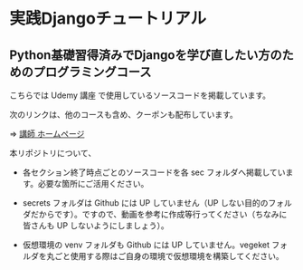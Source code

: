 # 実践Djangoチュートリアル
## Python基礎習得済みでDjangoを学び直したい方のためのプログラミングコース

こちらでは Udemy 講座 で使用しているソースコードを掲載しています。

  <!--[実践Djangoチュートリアル | Python基礎習得済みでDjangoを学び直したい方のためのプログラミングコース](https://www.udemy.com/course/ja-django-tutorial/learn/lecture/31931822?couponCode=9C7B4E4412F3A7D293AF)-->

次のリンクは、他のコースも含め、クーポンも配布しています。

=> [講師 ホームページ](https://takux.one)

本リポジトリについて、

- 各セクション終了時点ごとのソースコードを各 sec フォルダへ掲載しています。必要な箇所にご活用ください。

- secrets フォルダは Github には UP していません（UP しない目的のフォルダだからです）。ですので、動画を参考に作成等行ってください（ちなみに皆さんも UP しないようにしましょう）。

- 仮想環境の venv フォルダも Github には UP していません。vegeket フォルダを丸ごと使用する際はご自身の環境で仮想環境を構築してください。
